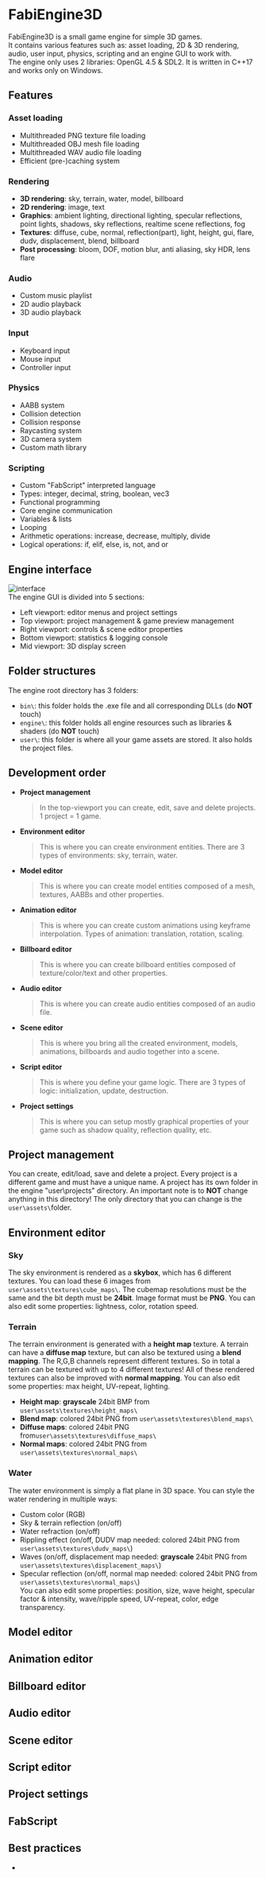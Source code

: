 # FabiEngine3D
FabiEngine3D is a small game engine for simple 3D games.  
It contains various features such as: asset loading, 2D & 3D rendering, audio, user input, physics, scripting and an engine GUI to work with.  
The engine only uses 2 libraries: OpenGL 4.5 & SDL2. It is written in C++17 and works only on Windows.
## Features
### Asset loading
- Multithreaded PNG texture file loading
- Multithreaded OBJ mesh file loading
- Multithreaded WAV audio file loading
- Efficient (pre-)caching system  
### Rendering
- **3D rendering**: sky, terrain, water, model, billboard
- **2D rendering**: image, text
- **Graphics**: ambient lighting, directional lighting, specular reflections, point lights, shadows, sky reflections, realtime scene reflections, fog
- **Textures**: diffuse, cube, normal, reflection(part), light, height, gui, flare, dudv, displacement, blend, billboard
- **Post processing**: bloom, DOF, motion blur, anti aliasing, sky HDR, lens flare
### Audio
- Custom music playlist
- 2D audio playback
- 3D audio playback
### Input
- Keyboard input
- Mouse input
- Controller input
### Physics
- AABB system
- Collision detection
- Collision response
- Raycasting system
- 3D camera system
- Custom math library
### Scripting
- Custom "FabScript" interpreted language
- Types: integer, decimal, string, boolean, vec3
- Functional programming
- Core engine communication
- Variables & lists
- Looping
- Arithmetic operations: increase, decrease, multiply, divide
- Logical operations: if, elif, else, is, not, and or
## Engine interface
![interface](https://www.linkpicture.com/q/Screenshot_45_29.png)  
The engine GUI is divided into 5 sections:
- Left viewport: editor menus and project settings
- Top viewport: project management & game preview management
- Right viewport: controls & scene editor properties
- Bottom viewport: statistics & logging console
- Mid viewport: 3D display screen
## Folder structures
The engine root directory has 3 folders:
- `bin\`: this folder holds the .exe file and all corresponding DLLs (do **NOT** touch)
- `engine\`: this folder holds all engine resources such as libraries & shaders (do **NOT** touch)
- `user\`: this folder is where all your game assets are stored. It also holds the project files.
## Development order
- **Project management**
  > In the top-viewport you can create, edit, save and delete projects. 1 project = 1 game.
- **Environment editor**
  > This is where you can create environment entities. There are 3 types of environments: sky, terrain, water.
- **Model editor**
  > This is where you can create model entities composed of a mesh, textures, AABBs and other properties.
- **Animation editor**
  > This is where you can create custom animations using keyframe interpolation. Types of animation: translation, rotation, scaling.
- **Billboard editor**
  > This is where you can create billboard entities composed of texture/color/text and other properties.
- **Audio editor**
  > This is where you can create audio entities composed of an audio file.
- **Scene editor**
  > This is where you bring all the created environment, models, animations, billboards and audio together into a scene.
- **Script editor**
  > This is where you define your game logic. There are 3 types of logic: initialization, update, destruction.
- **Project settings**
  > This is where you can setup mostly graphical properties of your game such as shadow quality, reflection quality, etc.
## Project management
You can create, edit/load, save and delete a project. Every project is a different game and must have a unique name. A project has its own folder in the engine "user\projects\" directory. An important note is to **NOT** change anything in this directory! The only directory that you can change is the `user\assets\`folder.
## Environment editor
### Sky
The sky environment is rendered as a **skybox**, which has 6 different textures. You can load these 6 images from `user\assets\textures\cube_maps\`. The cubemap resolutions must be the same and the bit depth must be **24bit**. Image format must be **PNG**. You can also edit some properties: lightness, color, rotation speed.
### Terrain
The terrain environment is generated with a **height map** texture. A terrain can have a **diffuse map** texture, but can also be textured using a **blend mapping**. The R,G,B channels represent different textures. So in total a terrain can be textured with up to 4 different textures! All of these rendered textures can also be improved with **normal mapping**. You can also edit some properties: max height, UV-repeat, lighting.
- **Height map**: **grayscale** 24bit BMP from `user\assets\textures\height_maps\`
- **Blend map**: colored 24bit PNG from `user\assets\textures\blend_maps\`
- **Diffuse maps**: colored 24bit PNG from`user\assets\textures\diffuse_maps\`
- **Normal maps**: colored 24bit PNG from `user\assets\textures\normal_maps\`
### Water
The water environment is simply a flat plane in 3D space. You can style the water rendering in multiple ways:
- Custom color (RGB)
- Sky & terrain reflection (on/off)
- Water refraction (on/off)
- Rippling effect (on/off, DUDV map needed: colored 24bit PNG from `user\assets\textures\dudv_maps\`)
- Waves (on/off, displacement map needed: **grayscale** 24bit PNG from `user\assets\textures\displacement_maps\`)
- Specular reflection (on/off, normal map needed: colored 24bit PNG from `user\assets\textures\normal_maps\`)  
You can also edit some properties: position, size, wave height, specular factor & intensity, wave/ripple speed, UV-repeat, color, edge transparency.
## Model editor
## Animation editor
## Billboard editor
## Audio editor
## Scene editor
## Script editor
## Project settings
## FabScript
## Best practices
- 
